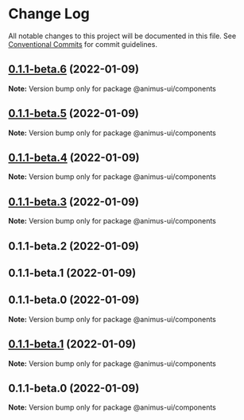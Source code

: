 # Change Log

All notable changes to this project will be documented in this file.
See [Conventional Commits](https://conventionalcommits.org) for commit guidelines.

## [0.1.1-beta.6](https://github.com/codecaaron/animus/compare/@animus-ui/components@0.1.1-beta.5...@animus-ui/components@0.1.1-beta.6) (2022-01-09)

**Note:** Version bump only for package @animus-ui/components





## [0.1.1-beta.5](https://github.com/codecaaron/animus/compare/@animus-ui/components@0.1.1-beta.4...@animus-ui/components@0.1.1-beta.5) (2022-01-09)

**Note:** Version bump only for package @animus-ui/components





## [0.1.1-beta.4](https://github.com/codecaaron/animus/compare/@animus-ui/components@0.1.1-beta.3...@animus-ui/components@0.1.1-beta.4) (2022-01-09)

**Note:** Version bump only for package @animus-ui/components





## [0.1.1-beta.3](https://github.com/codecaaron/animus/compare/@animus-ui/components@0.1.1-beta.2...@animus-ui/components@0.1.1-beta.3) (2022-01-09)

**Note:** Version bump only for package @animus-ui/components





## 0.1.1-beta.2 (2022-01-09)



## 0.1.1-beta.1 (2022-01-09)



## 0.1.1-beta.0 (2022-01-09)

**Note:** Version bump only for package @animus-ui/components





## [0.1.1-beta.1](https://github.com/codecaaron/animus/compare/v0.1.1-beta.0...v0.1.1-beta.1) (2022-01-09)

**Note:** Version bump only for package @animus-ui/components





## 0.1.1-beta.0 (2022-01-09)

**Note:** Version bump only for package @animus-ui/components
